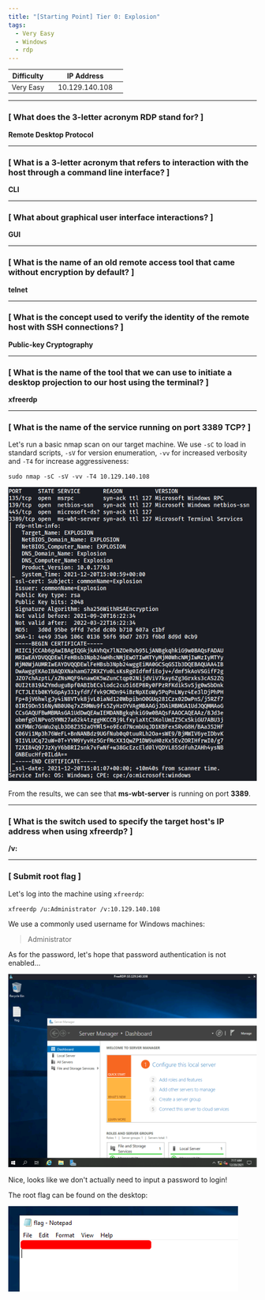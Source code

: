 ```yaml
---
title: "[Starting Point] Tier 0: Explosion"
tags:
  - Very Easy
  - Windows
  - rdp
---
```


| Difficulty |  |  IP Address   |  |
| :--------: |--| :-----------: |--|
|  Very Easy |  |10.129.140.108 |  |

---

### [ What does the 3-letter acronym RDP stand for? ]

**Remote Desktop Protocol**

---

### [ What is a 3-letter acronym that refers to interaction with the host through a command line interface? ]

**CLI**

---

### [ What about graphical user interface interactions? ]

**GUI**

---

### [ What is the name of an old remote access tool that came without encryption by default? ]

**telnet**

---

### [ What is the concept used to verify the identity of the remote host with SSH connections? ]

**Public-key Cryptography**

---

### [ What is the name of the tool that we can use to initiate a desktop projection to our host using the terminal? ]

**xfreerdp**

---

### [ What is the name of the service running on port 3389 TCP? ]

Let's run a basic nmap scan on our target machine. We use `-sC` to load in standard scripts, `-sV` for version enumeration, `-vv` for increased verbosity and `-T4` for increase aggressiveness:

```
sudo nmap -sC -sV -vv -T4 10.129.140.108
```

![screenshot1](../assets/images/explosion/screenshot1.png)

From the results, we can see that **ms-wbt-server** is running on port **3389**.

---

### [ What is the switch used to specify the target host's IP address when using xfreerdp? ]

**/v:**

---

### [ Submit root flag ]

Let's log into the machine using `xfreerdp`:

```
xfreerdp /u:Administrator /v:10.129.140.108
```

We use a commonly used username for Windows machines:

> Administrator 

As for the password, let's hope that password authentication is not enabled...

![screenshot2](../assets/images/explosion/screenshot2.png)

Nice, looks like we don't actually need to input a password to login!

The root flag can be found on the desktop:

![screenshot3](../assets/images/explosion/screenshot3.png)

